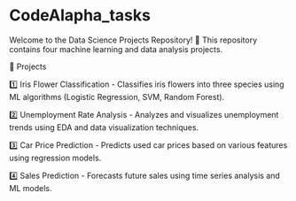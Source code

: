 # CodeAlapha_tasks

Welcome to the Data Science Projects Repository! 🚀 This repository contains four machine learning and data analysis projects.

📌 Projects

1️⃣ Iris Flower Classification - Classifies iris flowers into three species using ML algorithms (Logistic Regression, SVM, Random Forest).

2️⃣ Unemployment Rate Analysis - Analyzes and visualizes unemployment trends using EDA and data visualization techniques.

3️⃣ Car Price Prediction - Predicts used car prices based on various features using regression models.

4️⃣ Sales Prediction - Forecasts future sales using time series analysis and ML models.

